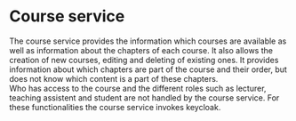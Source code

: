 # Course service

The course service provides the information which courses are available as well as information about the chapters of each course.
It also allows the creation of new courses, editing and deleting of existing ones.
It provides information about which chapters are part of the course and their order, but does not know which content is a part of these chapters.  
Who has access to the course and the different roles such as lecturer, teaching assistent and student are not handled by the course service.
For these functionalities the course service invokes keycloak.